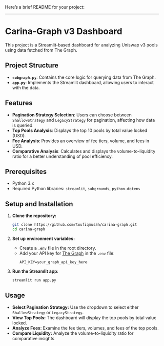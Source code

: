 Here’s a brief README for your project:

---

# Carina-Graph v3 Dashboard

This project is a Streamlit-based dashboard for analyzing Uniswap v3 pools using data fetched from The Graph.

## Project Structure

- **`subgraph.py`**: Contains the core logic for querying data from The Graph.
- **`app.py`**: Implements the Streamlit dashboard, allowing users to interact with the data.

## Features

- **Pagination Strategy Selection**: Users can choose between `ShallowStrategy` and `LegacyStrategy` for pagination, affecting how data is queried.
- **Top Pools Analysis**: Displays the top 10 pools by total value locked (USD).
- **Fee Analysis**: Provides an overview of fee tiers, volume, and fees in USD.
- **Comparative Analysis**: Calculates and displays the volume-to-liquidity ratio for a better understanding of pool efficiency.

## Prerequisites

- Python 3.x
- Required Python libraries: `streamlit`, `subgrounds`, `python-dotenv`

## Setup and Installation

1. **Clone the repository:**
   ```bash
   git clone https://github.com/toufiqmusah/carina-graph.git
   cd carina-graph
   ```

2. **Set up environment variables:**
   - Create a `.env` file in the root directory.
   - Add your API key for [The Graph](https://thegraph.com/) in the `.env` file:
     ```
     API_KEY=your_graph_api_key_here
     ```

3. **Run the Streamlit app:**
   ```bash
   streamlit run app.py
   ```

## Usage

- **Select Pagination Strategy:** Use the dropdown to select either `ShallowStrategy` or `LegacyStrategy`.
- **View Top Pools:** The dashboard will display the top pools by total value locked.
- **Analyze Fees:** Examine the fee tiers, volumes, and fees of the top pools.
- **Compare Liquidity:** Analyze the volume-to-liquidity ratio for comparative insights.
